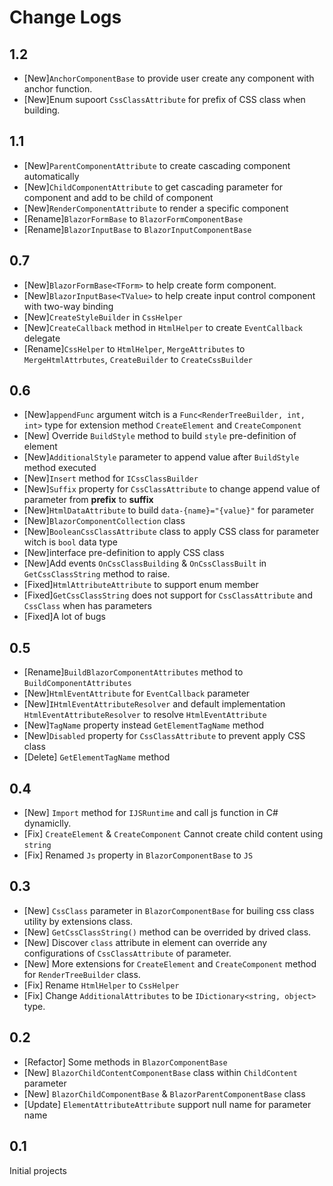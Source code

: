 # Change Logs
## 1.2
* [New]`AnchorComponentBase` to provide user create any component with anchor function.
* [New]Enum supoort `CssClassAttribute` for prefix of CSS class when building.
## 1.1
* [New]`ParentComponentAttribute` to create cascading component automatically
* [New]`ChildComponentAttribute` to get cascading parameter for component and add to be child of component
* [New]`RenderComponentAttribute` to render a specific component
* [Rename]`BlazorFormBase` to `BlazorFormComponentBase`
* [Rename]`BlazorInputBase` to `BlazorInputComponentBase`
## 0.7
* [New]`BlazorFormBase<TForm>` to help create form component.
* [New]`BlazorInputBase<TValue>` to help create input control component with two-way binding
* [New]`CreateStyleBuilder` in `CssHelper`
* [New]`CreateCallback` method in `HtmlHelper` to create `EventCallback` delegate
* [Rename]`CssHelper` to `HtmlHelper`, `MergeAttributes` to `MergeHtmlAttrbutes`, `CreateBuilder` to `CreateCssBuilder`
## 0.6
* [New]`appendFunc` argument witch is a `Func<RenderTreeBuilder, int, int>` type for extension method `CreateElement` and `CreateComponent`
* [New] Override `BuildStyle` method to build `style` pre-definition of element
* [New]`AdditionalStyle` parameter to append value after `BuildStyle` method executed
* [New]`Insert` method for `ICssClassBuilder`
* [New]`Suffix` property for `CssClassAttribute` to change append value of parameter from **prefix** to **suffix**
* [New]`HtmlDataAttribute` to build `data-{name}="{value}"` for parameter
* [New]`BlazorComponentCollection` class
* [New]`BooleanCssClassAttribute` class to apply CSS class for parameter witch is `bool` data type
* [New]interface pre-definition to apply CSS class
* [New]Add events `OnCssClassBuilding` & `OnCssClassBuilt` in `GetCssClassString` method to raise.
* [Fixed]`HtmlAttributeAttribute` to support enum member
* [Fixed]`GetCssClassString` does not support for `CssClassAttribute` and `CssClass` when has parameters
* [Fixed]A lot of bugs
## 0.5
* [Rename]`BuildBlazorComponentAttributes` method to `BuildComponentAttributes`
* [New]`HtmlEventAttribute` for `EventCallback` parameter
* [New]`IHtmlEventAttributeResolver` and default implementation `HtmlEventAttributeResolver` to resolve `HtmlEventAttribute`
* [New]`TagName` property instead `GetElementTagName` method
* [New]`Disabled` property for `CssClassAttribute` to prevent apply CSS class
* [Delete] `GetElementTagName` method
## 0.4
* [New] `Import` method for `IJSRuntime` and call js function in C# dynamiclly.
* [Fix] `CreateElement` & `CreateComponent` Cannot create child content using `string`
* [Fix] Renamed `Js` property in `BlazorComponentBase` to `JS`
## 0.3
* [New] `CssClass` parameter in `BlazorComponentBase` for builing css class utility by extensions class.
* [New] `GetCssClassString()` method can be overrided by drived class.
* [New] Discover `class` attribute in element can override any configurations of `CssClassAttribute` of parameter.
* [New] More extensions for `CreateElement` and `CreateComponent` method for `RenderTreeBuilder` class.
* [Fix] Rename `HtmlHelper` to `CssHelper`
* [Fix] Change `AdditionalAttributes` to be `IDictionary<string, object>` type.
## 0.2
* [Refactor] Some methods in `BlazorComponentBase`
* [New] `BlazorChildContentComponentBase` class within `ChildContent` parameter
* [New] `BlazorChildComponentBase` & `BlazorParentComponentBase` class
* [Update] `ElementAttributeAttribute` support null name for parameter name
## 0.1
Initial projects


